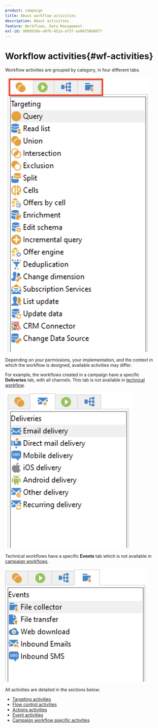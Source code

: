```yaml
---
product: campaign
title: About workflow activities
description: About activities
feature: Workflows, Data Management
exl-id: 900dd30e-d4fb-452a-af3f-ae00758b0077
---
```

# Workflow activities{#wf-activities}

Workflow activities are grouped by category, in four different tabs.

![](assets/wf-activity-tabs.png)

Depending on your permissions, your implementation, and the context in which the workflow is designed, available activities may differ. 

For example, the workflows created in a campaign have a specific **Deliveries** tab, with all channels. This tab is not available in [technical workflow](technical-workflows.md).

![](assets/campaign-wf-activities.png)

Technical workflows have a specific **Events** tab which is not available in [campaign workflows](campaign-workflows.md).

![](assets/tech-wf-activities.png)

All activities are detailed in the sections below:

* [Targeting activities](targeting-activities.md)
* [Flow control activities](flow-control-activities.md)
* [Actions activities](action-activities.md)
* [Event activities](event-activities.md)
* [Campaign workflow specific activities](../campaigns/marketing-campaign-deliveries.md)
